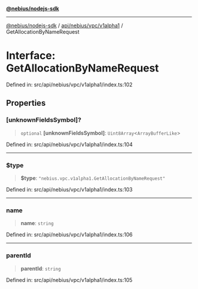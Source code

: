 [**@nebius/nodejs-sdk**](../../../../../README.md)

---

[@nebius/nodejs-sdk](../../../../../README.md) / [api/nebius/vpc/v1alpha1](../README.md) / GetAllocationByNameRequest

# Interface: GetAllocationByNameRequest

Defined in: src/api/nebius/vpc/v1alpha1/index.ts:102

## Properties

### \[unknownFieldsSymbol\]?

> `optional` **\[unknownFieldsSymbol\]**: `Uint8Array`\<`ArrayBufferLike`\>

Defined in: src/api/nebius/vpc/v1alpha1/index.ts:104

---

### $type

> **$type**: `"nebius.vpc.v1alpha1.GetAllocationByNameRequest"`

Defined in: src/api/nebius/vpc/v1alpha1/index.ts:103

---

### name

> **name**: `string`

Defined in: src/api/nebius/vpc/v1alpha1/index.ts:106

---

### parentId

> **parentId**: `string`

Defined in: src/api/nebius/vpc/v1alpha1/index.ts:105
